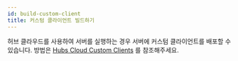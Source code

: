 ```yaml
---
id: build-custom-client
title: 커스텀 클라이언트 빌드하기
---
```


허브 클라우드를 사용하여 서버를 실행하는 경우 서버에 커스텀 클라이언트를 배포할 수 있습니다. 
방법은 [Hubs Cloud Custom Clients](hubs-cloud-custom-clients.md) 를 참조해주세요.